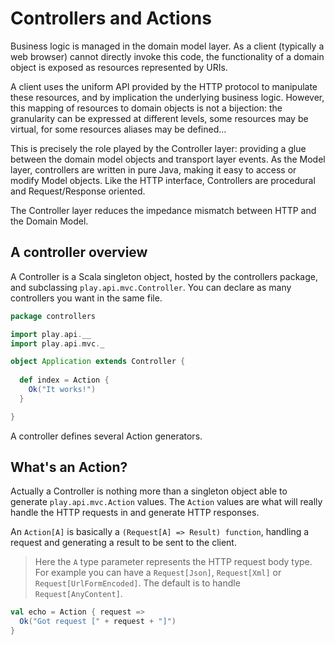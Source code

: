 # Controllers and Actions

Business logic is managed in the domain model layer. As a client (typically a web browser) cannot directly invoke this code, the functionality of a domain object is exposed as resources represented by URIs.

A client uses the uniform API provided by the HTTP protocol to manipulate these resources, and by implication the underlying business logic. However, this mapping of resources to domain objects is not a bijection: the granularity can be expressed at different levels, some resources may be virtual, for some resources aliases may be defined…

This is precisely the role played by the Controller layer: providing a glue between the domain model objects and transport layer events. As the Model layer, controllers are written in pure Java, making it easy to access or modify Model objects. Like the HTTP interface, Controllers are procedural and Request/Response oriented.

The Controller layer reduces the impedance mismatch between HTTP and the Domain Model.

## A controller overview

A Controller is a Scala singleton object, hosted by the controllers package, and subclassing `play.api.mvc.Controller`. You can declare as many controllers you want in the same file.

```scala
package controllers

import play.api.__
import play.api.mvc._

object Application extends Controller {
  
  def index = Action {
    Ok("It works!")
  }

}
```

A controller defines several Action generators.

## What's an Action?

Actually a Controller is nothing more than a singleton object able to generate `play.api.mvc.Action` values. The `Action` values are what will really handle the HTTP requests in and generate HTTP responses.

An `Action[A]` is basically a `(Request[A] => Result) function`, handling a request and generating a result to be sent to the client.

> Here the `A` type parameter represents the HTTP request body type. For example you can have a `Request[Json]`, `Request[Xml]` or `Request[UrlFormEncoded]`. The default is to handle `Request[AnyContent]`.

```scala
val echo = Action { request =>
  Ok("Got request [" + request + "]")
}
```


